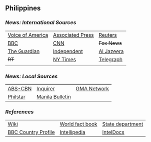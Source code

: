 ## Philippines ##

### _News: International Sources_ ###
|   |   |   |
| --- | --- | --- |
| [Voice of America](https://www.voanews.com/search?search_api_fulltext=Philippines&type=1&sort_by=publication_time) | [Associated Press](https://apnews.com/Philippines) | [Reuters](https://www.reuters.com/search/news?sortBy=&dateRange=&blob=philippines) |
| [BBC](https://www.bbc.com/news/topics/cnx753je2r4t/philippines) | [CNN](https://cnnphilippines.com/news/) | ~~Fox News~~ |
| [The Guardian](https://www.theguardian.com/world/philippines)  | [Independent](https://www.independent.co.uk/topic/philippines) | [Al Jazeera](https://www.aljazeera.com/topics/country/philippines.html) |
| ~~RT~~ | [NY Times](https://www.nytimes.com/search?query=philippines) | [Telegraph](https://www.telegraph.co.uk/philippines/) |
|  |  |  |

### _News: Local Sources_ ###
|   |   |   |
| --- | --- | --- |
| [ABS-CBN](https://news.abs-cbn.com/) | [Inquirer](https://www.inquirer.net/?utm_expid=.0L9uiKVyT_CteSE5s3c0XQ.0&utm_referrer=https%3A%2F%2Fduckduckgo.com%2F) | [GMA Network](https://www.gmanetwork.com/news/) |
| [Philstar](https://www.philstar.com/) | [Manila Bulletin](https://mb.com.ph/) |  |


### _References_ ###
|   |   |   |
| --- | --- | --- |
| [Wiki](https://en.wikipedia.org/wiki/Philippines) | [World fact book](https://www.cia.gov/library/publications/resources/the-world-factbook/geos/rp.html) | [State department](https://www.state.gov/countries-areas/philippines/) |
| [BBC Country Profile](https://www.bbc.co.uk/news/world-asia-15521300) | [Intellipedia](https://intellipedia.intelink.gov/wiki/Philippines) | [IntelDocs](https://inteldocs.intelink.gov/search/folder?q=Philippines) |
